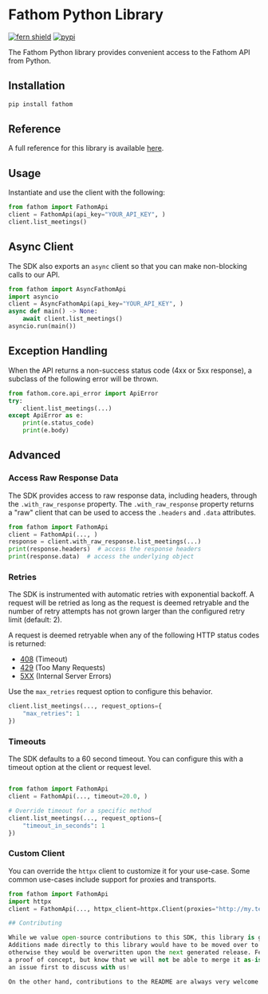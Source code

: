 # Fathom Python Library

[![fern shield](https://img.shields.io/badge/%F0%9F%8C%BF-Built%20with%20Fern-brightgreen)](https://buildwithfern.com?utm_source=github&utm_medium=github&utm_campaign=readme&utm_source=https%3A%2F%2Fgithub.com%2Ffathom-video%2Ffathom-python)
[![pypi](https://img.shields.io/pypi/v/fathom)](https://pypi.python.org/pypi/fathom)

The Fathom Python library provides convenient access to the Fathom API from Python.

## Installation

```sh
pip install fathom
```

## Reference

A full reference for this library is available [here](./reference.md).

## Usage

Instantiate and use the client with the following:

```python
from fathom import FathomApi
client = FathomApi(api_key="YOUR_API_KEY", )
client.list_meetings()
```

## Async Client

The SDK also exports an `async` client so that you can make non-blocking calls to our API.

```python
from fathom import AsyncFathomApi
import asyncio
client = AsyncFathomApi(api_key="YOUR_API_KEY", )
async def main() -> None:
    await client.list_meetings()
asyncio.run(main())
```

## Exception Handling

When the API returns a non-success status code (4xx or 5xx response), a subclass of the following error
will be thrown.

```python
from fathom.core.api_error import ApiError
try:
    client.list_meetings(...)
except ApiError as e:
    print(e.status_code)
    print(e.body)
```

## Advanced

### Access Raw Response Data

The SDK provides access to raw response data, including headers, through the `.with_raw_response` property.
The `.with_raw_response` property returns a "raw" client that can be used to access the `.headers` and `.data` attributes.

```python
from fathom import FathomApi
client = FathomApi(..., )
response = client.with_raw_response.list_meetings(...)
print(response.headers)  # access the response headers
print(response.data)  # access the underlying object
```

### Retries

The SDK is instrumented with automatic retries with exponential backoff. A request will be retried as long
as the request is deemed retryable and the number of retry attempts has not grown larger than the configured
retry limit (default: 2).

A request is deemed retryable when any of the following HTTP status codes is returned:

- [408](https://developer.mozilla.org/en-US/docs/Web/HTTP/Status/408) (Timeout)
- [429](https://developer.mozilla.org/en-US/docs/Web/HTTP/Status/429) (Too Many Requests)
- [5XX](https://developer.mozilla.org/en-US/docs/Web/HTTP/Status/500) (Internal Server Errors)

Use the `max_retries` request option to configure this behavior.

```python
client.list_meetings(..., request_options={
    "max_retries": 1
})
```

### Timeouts

The SDK defaults to a 60 second timeout. You can configure this with a timeout option at the client or request level.

```python

from fathom import FathomApi
client = FathomApi(..., timeout=20.0, )

# Override timeout for a specific method
client.list_meetings(..., request_options={
    "timeout_in_seconds": 1
})
```

### Custom Client

You can override the `httpx` client to customize it for your use-case. Some common use-cases include support for proxies
and transports.

```python
from fathom import FathomApi
import httpx
client = FathomApi(..., httpx_client=httpx.Client(proxies="http://my.test.proxy.example.com", transport=httpx.HTTPTransport(local_address="0.0.0.0"), ))```

## Contributing

While we value open-source contributions to this SDK, this library is generated programmatically.
Additions made directly to this library would have to be moved over to our generation code,
otherwise they would be overwritten upon the next generated release. Feel free to open a PR as
a proof of concept, but know that we will not be able to merge it as-is. We suggest opening
an issue first to discuss with us!

On the other hand, contributions to the README are always very welcome!

